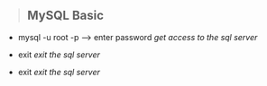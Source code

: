 > ## MySQL Basic

* mysql -u root -p --> enter password *get access to the sql server* <br>

* exit  *exit the sql server* <br>
* exit  *exit the sql server* <br>
<!--stackedit_data:
eyJoaXN0b3J5IjpbLTE0NTI5NzkwOTcsLTY5MjI2NjE5MV19
-->